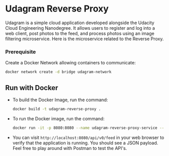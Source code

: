 # Udagram Reverse Proxy

Udagram is a simple cloud application developed alongside the Udacity Cloud Engineering Nanodegree. It allows users to register and log into a web client, post photos to the feed, and process photos using an image filtering microservice. Here is the microservice related to the Reverse Proxy.

### Prerequisite

Create a Docker Network allowing containers to communicate:

```bash
docker network create -d bridge udagram-network
```

## Run with Docker

- To build the Docker Image, run the command:

  ```bash
  docker build -t udagram-reverse-proxy .
  ```

- To run the Docker image, run the command:

  ```bash
  docker run -it -p 8080:8080 --name udagram-reverse-proxy-service --network udagram-network udagram-reverse-proxy
  ```

- You can visit `http://localhost:8080/api/v0/feed` in your web browser to verify that the application is running. You should see a JSON payload. Feel free to play around with Postman to test the API's.
